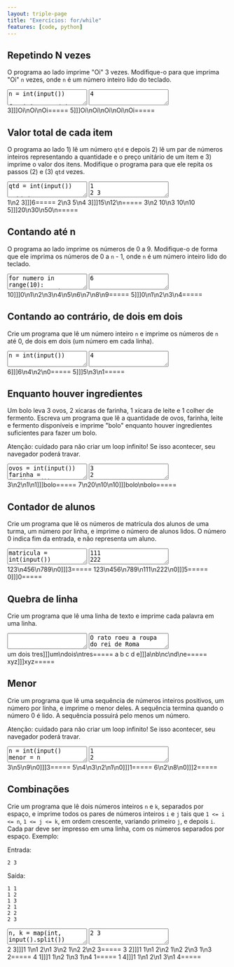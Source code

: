 ```yaml
---
layout: triple-page
title: "Exercícios: for/while"
features: [code, python]
---
```


## Repetindo N vezes

O programa ao lado imprime "Oi" 3 vezes. Modifique-o para que imprima "Oi" `n` vezes, onde `n` é um número inteiro lido do teclado.

<textarea class="code lang-python">
n = int(input())

for i in range(3):
  print("Oi")
</textarea>

<textarea class="stdin">4</textarea>

<div class="testcases">
3]]]Oi\nOi\nOi=====
5]]]Oi\nOi\nOi\nOi\nOi=====
</div>

## Valor total de cada item

O programa ao lado 1) lê um número `qtd` e depois 2) lê um par de números inteiros representando a quantidade e o preço unitário de um item e 3) imprime o valor dos itens. Modifique o programa para que ele repita os passos (2) e (3) `qtd` vezes.

<textarea class="code lang-python">
qtd = int(input())

unidades, preco = map(int, input().split())
print(unidades * preco)
</textarea>

<textarea class="stdin">1
2 3</textarea>

<div class="testcases">
1\n2 3]]]6=====
2\n3 5\n4 3]]]15\n12\n=====
3\n2 10\n3 10\n10 5]]]20\n30\n50\n=====
</div>

## Contando até n

O programa ao lado imprime os números de 0 a 9. Modifique-o de forma que ele imprima os números de 0 a `n` - 1, onde `n` é um número inteiro lido do teclado.

<textarea class="code lang-python">
for numero in range(10):
  print(numero)
</textarea>

<textarea class="stdin">6</textarea>

<div class="testcases">
10]]]0\n1\n2\n3\n4\n5\n6\n7\n8\n9=====
5]]]0\n1\n2\n3\n4=====
</div>

## Contando ao contrário, de dois em dois

Crie um programa que lê um número inteiro `n` e imprime os números de `n` até 0, de dois em dois (um número em cada linha).

<textarea class="code lang-python">
n = int(input())
</textarea>

<textarea class="stdin">4</textarea>

<div class="testcases">
6]]]6\n4\n2\n0=====
5]]]5\n3\n1=====
</div>

## Enquanto houver ingredientes

Um bolo leva 3 ovos, 2 xícaras de farinha, 1 xícara de leite e 1 colher de fermento. Escreva um programa que lê a quantidade de ovos, farinha, leite e fermento disponíveis e imprime "bolo" enquanto houver ingredientes suficientes para fazer um bolo.

Atenção: cuidado para não criar um loop infinito! Se isso acontecer, seu navegador poderá travar.

<textarea class="code lang-python">
ovos = int(input())
farinha = int(input())
leite = int(input())
fermento = int(input())

print("bolo")
print("bolo")
print("bolo")
</textarea>

<textarea class="stdin">3
2
1
1</textarea>

<div class="testcases">
3\n2\n1\n1]]]bolo=====
7\n20\n10\n10]]]bolo\nbolo=====
</div>

## Contador de alunos

Crie um programa que lê os números de matrícula dos alunos de uma turma, um número por linha, e imprime o número de alunos lidos. O número 0 indica fim da entrada, e não representa um aluno.

<textarea class="code lang-python">
matricula = int(input())
qtd = 0

# ...

print(qtd)
</textarea>

<textarea class="stdin">111
222
333
0</textarea>

<div class="testcases">
123\n456\n789\n0]]]3=====
123\n456\n789\n111\n222\n0]]]5=====
0]]]0=====
</div>

## Quebra de linha

Crie um programa que lê uma linha de texto e imprime cada palavra em uma linha.

<textarea class="code lang-python">

</textarea>

<textarea class="stdin">O rato roeu a roupa do rei de Roma</textarea>

<div class="testcases">
um dois tres]]]um\ndois\ntres=====
a b c d e]]]a\nb\nc\nd\ne=====
xyz]]]xyz=====
</div>

## Menor

Crie um programa que lê uma sequência de números inteiros positivos, um número por linha, e imprime o menor deles. A sequência termina quando o número 0 é lido. A sequência possuirá pelo menos um número.

Atenção: cuidado para não criar um loop infinito! Se isso acontecer, seu navegador poderá travar.

<textarea class="code lang-python">
n = int(input()
menor = n

# ...

print(n)
</textarea>

<textarea class="stdin">1
2
3
0</textarea>

<div class="testcases">
3\n5\n9\n0]]]3=====
5\n4\n3\n2\n1\n0]]]1=====
6\n2\n8\n0]]]2=====
</div>

## Combinações

Crie um programa que lê dois números inteiros `n` e `k`, separados por espaço, e imprime todos os pares de números inteiros `i` e `j` tais que `1 <= i <= n`, `1 <= j <= k`, em ordem crescente, variando primeiro `j`, e depois `i`. Cada par deve ser impresso em uma linha, com os números separados por espaço. Exemplo:

Entrada:

```
2 3
```

Saída:

```
1 1
1 2
1 3
2 1
2 2
2 3
```

<textarea class="code lang-python">
n, k = map(int, input().split())

print(1, 1)
</textarea>

<textarea class="stdin">2 3</textarea>

<div class="testcases">
2 3]]]1 1\n1 2\n1 3\n2 1\n2 2\n2 3=====
3 2]]]1 1\n1 2\n2 1\n2 2\n3 1\n3 2=====
4 1]]]1 1\n2 1\n3 1\n4 1=====
1 4]]]1 1\n1 2\n1 3\n1 4=====
</div>
